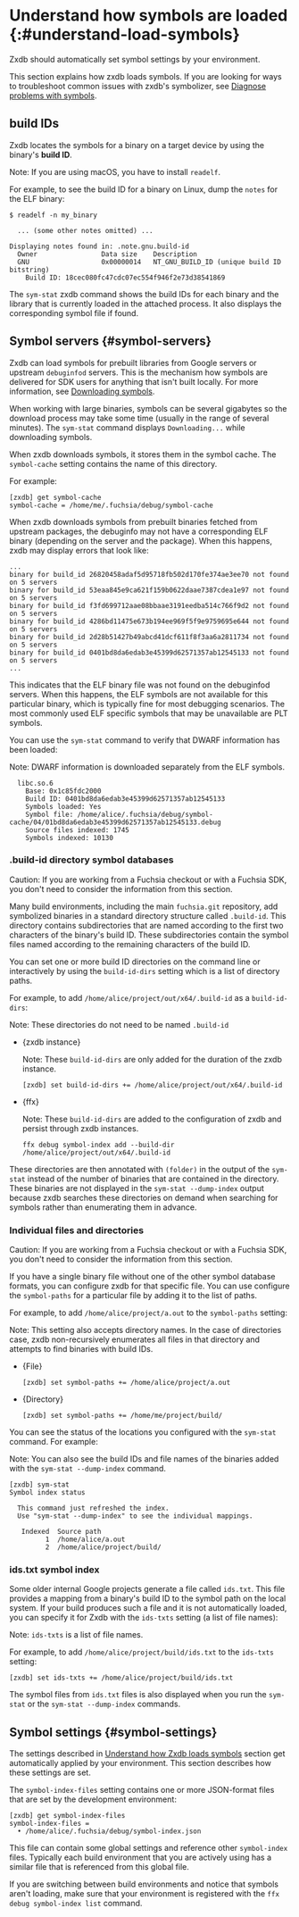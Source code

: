 # Understand how symbols are loaded {:#understand-load-symbols}

Zxdb should automatically set symbol settings by your environment.

This section explains how zxdb loads symbols. If you are looking for ways
to troubleshoot common issues with zxdb's symbolizer, see
[Diagnose problems with symbols][troubleshoot-symbols].

## build IDs

Zxdb locates the symbols for a binary on a target device by using the binary's
**build ID**.

Note: If you are using macOS, you have to install `readelf`.

For example, to see the build ID for a binary on Linux, dump the `notes` for
the ELF binary:

```none {:.devsite-disable-click-to-copy}
$ readelf -n my_binary

  ... (some other notes omitted) ...

Displaying notes found in: .note.gnu.build-id
  Owner                Data size 	Description
  GNU                  0x00000014	NT_GNU_BUILD_ID (unique build ID bitstring)
    Build ID: 18cec080fc47cdc07ec554f946f2e73d38541869
```

The `sym-stat` zxdb command shows the build IDs for each binary and the library
that is currently loaded in the attached process. It also displays the
corresponding symbol file if found.

## Symbol servers {#symbol-servers}

Zxdb can load symbols for prebuilt libraries from Google servers or upstream
`debuginfod` servers. This is the mechanism how symbols are delivered for SDK
users for anything that isn't built locally. For more information, see
[Downloading symbols][advanced-download-symbols].

When working with large binaries, symbols can be several gigabytes so the
download process may take some time (usually in the range of several minutes).
The `sym-stat` command displays `Downloading...` while downloading symbols.

When zxdb downloads symbols, it stores them in the symbol cache. The
`symbol-cache` setting contains the name of this directory.

For example:

```none {:.devsite-disable-click-to-copy}
[zxdb] get symbol-cache
symbol-cache = /home/me/.fuchsia/debug/symbol-cache
```

When zxdb downloads symbols from prebuilt binaries fetched from upstream
packages, the debuginfo may not have a corresponding ELF binary (depending on
the server and the package). When this happens, zxdb may display errors that
look like:

```none {:.devsite-disable-click-to-copy}
...
binary for build_id 26820458adaf5d95718fb502d170fe374ae3ee70 not found on 5 servers
binary for build_id 53eaa845e9ca621f159b0622daae7387cdea1e97 not found on 5 servers
binary for build_id f3fd699712aae08bbaae3191eedba514c766f9d2 not found on 5 servers
binary for build_id 4286bd11475e673b194ee969f5f9e9759695e644 not found on 5 servers
binary for build_id 2d28b51427b49abcd41dcf611f8f3aa6a2811734 not found on 5 servers
binary for build_id 0401bd8da6edab3e45399d62571357ab12545133 not found on 5 servers
...
```

This indicates that the ELF binary file was not found on the debuginfod servers.
When this happens, the ELF symbols are not available for this particular binary,
which is typically fine for most debugging scenarios. The most commonly used ELF
specific symbols that may be unavailable are PLT symbols.

You can use the `sym-stat` command to verify that DWARF information has been
loaded:

Note: DWARF information is downloaded separately from the ELF symbols.

```none {:.devsite-disable-click-to-copy}
  libc.so.6
    Base: 0x1c85fdc2000
    Build ID: 0401bd8da6edab3e45399d62571357ab12545133
    Symbols loaded: Yes
    Symbol file: /home/alice/.fuchsia/debug/symbol-cache/04/01bd8da6edab3e45399d62571357ab12545133.debug
    Source files indexed: 1745
    Symbols indexed: 10130
```

### .build-id directory symbol databases
Caution: If you are working from a Fuchsia checkout or with a Fuchsia SDK, you
don't need to consider the information from this section.

Many build environments, including the main `fuchsia.git` repository, add
symbolized binaries in a standard directory structure called `.build-id`. This
directory contains subdirectories that are named according to the first two
characters of the binary's build ID. These subdirectories contain the symbol
files named according to the remaining characters of the build ID.

You can set one or more build ID directories on the command line or
interactively by using the `build-id-dirs` setting which is a list of directory
paths.

For example, to add `/home/alice/project/out/x64/.build-id` as a `build-id-dirs`:

Note: These directories do not need to be named `.build-id`

* {zxdb instance}

  Note: These `build-id-dirs` are only added for the duration of the zxdb
  instance.

  ```none {:.devsite-disable-click-to-copy}
  [zxdb] set build-id-dirs += /home/alice/project/out/x64/.build-id
  ```

* {ffx}

  Note: These `build-id-dirs` are added to the configuration of zxdb and persist
  through zxdb instances.


  ```posix-terminal
  ffx debug symbol-index add --build-dir /home/alice/project/out/x64/.build-id
  ```

These directories are then annotated with `(folder)` in the output of the
`sym-stat` instead of the number of binaries that are contained in the directory.
These binaries are not displayed in the `sym-stat --dump-index` output because
zxdb searches these directories on demand when searching for symbols rather than
enumerating them in advance.

### Individual files and directories

Caution: If you are working from a Fuchsia checkout or with a Fuchsia SDK, you
don't need to consider the information from this section.

If you have a single binary file without one of the other symbol database
formats, you can configure zxdb for that specific file. You can use configure
the `symbol-paths` for a particular file by adding it to the list of paths.

For example, to add `/home/alice/project/a.out` to the `symbol-paths` setting:

Note: This setting also accepts directory names. In the case of directories
case, zxdb non-recursively enumerates all files in that directory and attempts
to find binaries with build IDs.

* {File}

  ```none {:.devsite-disable-click-to-copy}
  [zxdb] set symbol-paths += /home/alice/project/a.out
  ```

* {Directory}

  ```none {:.devsite-disable-click-to-copy}
  [zxdb] set symbol-paths += /home/me/project/build/
  ```

You can see the status of the locations you configured with the `sym-stat`
command. For example:

Note: You can also see the build IDs and file names of the binaries added with
the `sym-stat --dump-index` command.

```none {:.devsite-disable-click-to-copy}
[zxdb] sym-stat
Symbol index status

  This command just refreshed the index.
  Use "sym-stat --dump-index" to see the individual mappings.

   Indexed  Source path
         1  /home/alice/a.out
         2  /home/alice/project/build/
```

### ids.txt symbol index

Some older internal Google projects generate a file called `ids.txt`. This file
provides a mapping from a binary's build ID to the symbol path on the local
system. If your build produces such a file and it is not automatically loaded,
you can specify it for Zxdb with the `ids-txts` setting (a list of file names):

Note: `ids-txts` is a list of file names.

For example, to add `/home/alice/project/build/ids.txt` to the `ids-txts` setting:

```none {:.devsite-disable-click-to-copy}
[zxdb] set ids-txts += /home/alice/project/build/ids.txt
```

The symbol files from `ids.txt` files is also displayed when you run the
`sym-stat` or the `sym-stat --dump-index` commands.

## Symbol settings {#symbol-settings}

The settings described in
[Understand how Zxdb loads symbols](#understand-load-symbols) section get
automatically applied by your environment. This section describes how these
settings are set.

The `symbol-index-files` setting contains one or more JSON-format files that
are set by the development environment:

```none {:.devsite-disable-click-to-copy}
[zxdb] get symbol-index-files
symbol-index-files =
  • /home/alice/.fuchsia/debug/symbol-index.json
```

This file can contain some global settings and reference other `symbol-index`
files. Typically each build environment that you are actively using has a
similar file that is referenced from this global file.

If you are switching between build environments and notice that symbols aren't
loading, make sure that your environment is registered with the
`ffx debug symbol-index list` command.

[advanced-download-symbols]: /docs/development/debugger/advanced.md#download-symbols
[troubleshoot-symbols]: /docs/development/debugger/troubleshooting.md#diagnose-problems-symbols
[ffx-symbol-index]: /reference/tools/sdk/ffx.md#symbol-index
